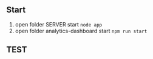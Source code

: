 ## Start
1. open folder SERVER start `node app`
1. open folder analytics-dashboard start `npm run start`


## TEST
